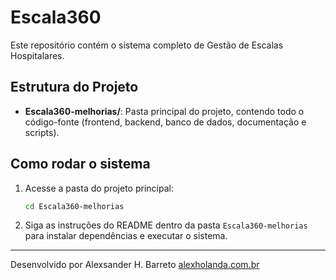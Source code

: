 # Escala360

Este repositório contém o sistema completo de Gestão de Escalas Hospitalares.

## Estrutura do Projeto

- **Escala360-melhorias/**: Pasta principal do projeto, contendo todo o código-fonte (frontend, backend, banco de dados, documentação e scripts).

## Como rodar o sistema

1. Acesse a pasta do projeto principal:
   ```bash
   cd Escala360-melhorias
   ```
2. Siga as instruções do README dentro da pasta `Escala360-melhorias` para instalar dependências e executar o sistema.

---

Desenvolvido por Alexsander H. Barreto
[alexholanda.com.br](https://alexholanda.com.br)
